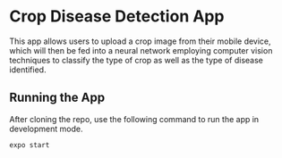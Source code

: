 # Crop Disease Detection App
This app allows users to upload a crop image from their mobile device, which will then be fed into a neural network employing computer vision techniques to classify the type of crop as well as the type of disease identified.

## Running the App
After cloning the repo, use the following command to run the app in development mode.
```aidl
expo start
```
